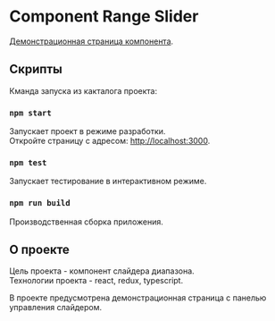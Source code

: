 # Component Range Slider

[Демонстрационная страница компонента](https://github.com/facebook/create-react-app).

## Скрипты

Кманда запуска из какталога проекта:

### `npm start`

Запускает проект в режиме разработки.\
Откройте страницу с адресом: [http://localhost:3000](http://localhost:3000).

### `npm test`

Запускает тестирование в интерактивном режиме.

### `npm run build`

Производственная сборка приложения.

## О проекте
Цель проекта - компонент слайдера диапазона.\
Технологии проекта - react, redux, typescript.

В проекте предусмотрена демонстрационная страница с панелью управления слайдером.

